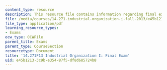 ```yaml
---
content_type: resource
description: This resource file contains information regarding final exam.
file: /media/courses/14-271-industrial-organization-i-fall-2013/e45b12133c9be35487f5df8d685724b8_MIT14_271F13_finaexam.pdf
file_type: application/pdf
learning_resource_types:
- Exams
ocw_type: OCWFile
parent_title: Exams
parent_type: CourseSection
resourcetype: Document
title: '14.271F13 Industrial Organization I: Final Exam'
uid: e45b1213-3c9b-e354-87f5-df8d685724b8
---
```

